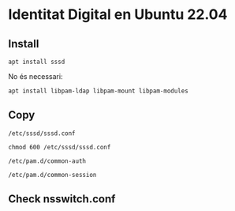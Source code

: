 # Identitat Digital en Ubuntu 22.04

## Install
```
apt install sssd 
```

No és necessari:
```
apt install libpam-ldap libpam-mount libpam-modules
```

## Copy
`/etc/sssd/sssd.conf`

```
chmod 600 /etc/sssd/sssd.conf
```

`/etc/pam.d/common-auth`

`/etc/pam.d/common-session`

## Check nsswitch.conf
